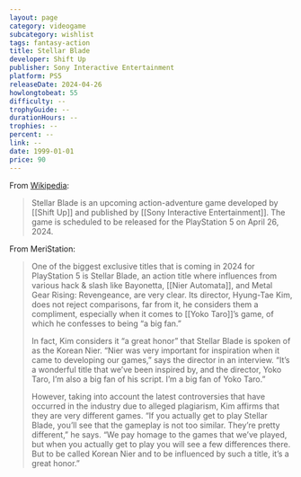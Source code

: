 ```yaml
---
layout: page
category: videogame
subcategory: wishlist
tags: fantasy-action
title: Stellar Blade
developer: Shift Up
publisher: Sony Interactive Entertainment
platform: PS5
releaseDate: 2024-04-26
howlongtobeat: 55
difficulty: --
trophyGuide: --
durationHours: --
trophies: --
percent: --
link: --
date: 1999-01-01
price: 90
---
```


From [Wikipedia](https://en.wikipedia.org/wiki/Stellar_Blade):

> Stellar Blade is an upcoming action-adventure game developed by [[Shift Up]] and published by [[Sony Interactive Entertainment]]. The game is scheduled to be released for the PlayStation 5 on April 26, 2024.

From MeriStation:

> One of the biggest exclusive titles that is coming in 2024 for PlayStation 5 is Stellar Blade, an action title where influences from various hack & slash like Bayonetta, [[Nier Automata]], and Metal Gear Rising: Revengeance, are very clear. Its director, Hyung-Tae Kim, does not reject comparisons, far from it, he considers them a compliment, especially when it comes to [[Yoko Taro]]’s game, of which he confesses to being “a big fan.”
>
> In fact, Kim considers it “a great honor” that Stellar Blade is spoken of as the Korean Nier. “Nier was very important for inspiration when it came to developing our games,” says the director in an interview. “It’s a wonderful title that we’ve been inspired by, and the director, Yoko Taro, I’m also a big fan of his script. I’m a big fan of Yoko Taro.”
>
> However, taking into account the latest controversies that have occurred in the industry due to alleged plagiarism, Kim affirms that they are very different games. “If you actually get to play Stellar Blade, you’ll see that the gameplay is not too similar. They’re pretty different,” he says. “We pay homage to the games that we’ve played, but when you actually get to play you will see a few differences there. But to be called Korean Nier and to be influenced by such a title, it’s a great honor.”
